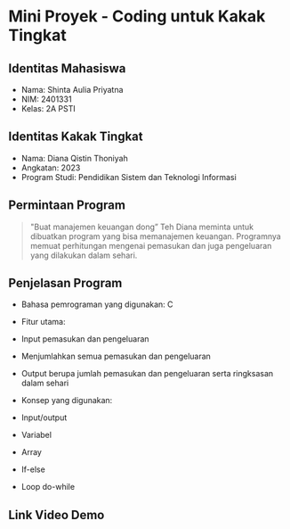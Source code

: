 # Mini Proyek - Coding untuk Kakak Tingkat

## Identitas Mahasiswa
- Nama: Shinta Aulia Priyatna
- NIM: 2401331
- Kelas: 2A PSTI

## Identitas Kakak Tingkat
- Nama: Diana Qistin Thoniyah
- Angkatan: 2023
- Program Studi: Pendidikan Sistem dan Teknologi Informasi
  
## Permintaan Program
> "Buat manajemen keuangan dong”
> Teh Diana meminta untuk dibuatkan program yang bisa memanajemen keuangan. Programnya memuat perhitungan mengenai pemasukan dan juga pengeluaran yang dilakukan dalam sehari.

## Penjelasan Program
- Bahasa pemrograman yang digunakan: C
- Fitur utama:
 - Input pemasukan dan pengeluaran
 - Menjumlahkan semua pemasukan dan pengeluaran
 - Output berupa jumlah pemasukan dan pengeluaran serta ringksasan dalam sehari
  
- Konsep yang digunakan:
 - Input/output
 - Variabel
 - Array 
 - If-else
 - Loop do-while
  
## Link Video Demo
